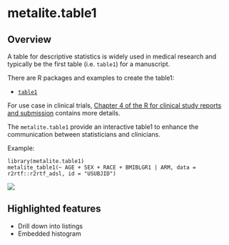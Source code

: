 # metalite.table1

## Overview

A table for descriptive statistics is widely used 
in medical research and typically be the first table (i.e. `table1`) 
for a manuscript. 

There are R packages and examples to create the table1: 

- [`table1`](https://github.com/benjaminrich/table1)

For use case in clinical trials, 
[Chapter 4 of the R for clinical study reports and submission](https://r4csr.org/baseline-characteristics.html) 
contains more details. 

The `metalite.table1` provide an interactive table1 to 
enhance the communication between statisticians and clinicians. 

Example: 

```
library(metalite.table1)
metalite_table1(~ AGE + SEX + RACE + BMIBLGR1 | ARM, data = r2rtf::r2rtf_adsl, id = "USUBJID")
```

![](https://raw.githubusercontent.com/elong0527/metalite.table1/main/vignettes/fig/table1.gif)

## Highlighted features

- Drill down into listings
- Embedded histogram


